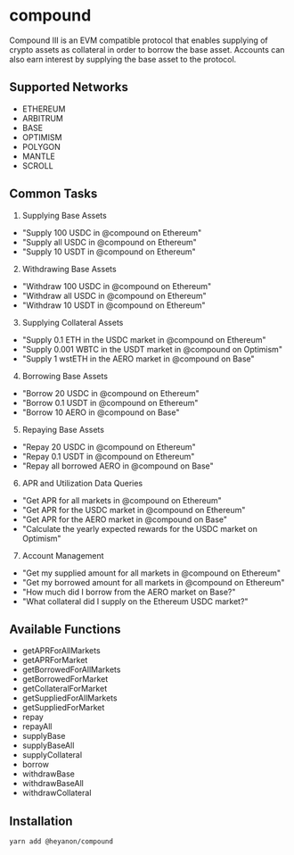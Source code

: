 # compound

Compound III is an EVM compatible protocol that enables supplying of crypto assets as collateral in order to borrow the base asset. Accounts can also earn interest by supplying the base asset to the protocol.

## Supported Networks

-   ETHEREUM
-   ARBITRUM
-   BASE
-   OPTIMISM
-   POLYGON
-   MANTLE
-   SCROLL

## Common Tasks

1. Supplying Base Assets

-   "Supply 100 USDC in @compound on Ethereum"
-   "Supply all USDC in @compound on Ethereum"
-   "Supply 10 USDT in @compound on Ethereum"

2. Withdrawing Base Assets

-   "Withdraw 100 USDC in @compound on Ethereum"
-   "Withdraw all USDC in @compound on Ethereum"
-   "Withdraw 10 USDT in @compound on Ethereum"

3. Supplying Collateral Assets

-   "Supply 0.1 ETH in the USDC market in @compound on Ethereum"
-   "Supply 0.001 WBTC in the USDT market in @compound on Optimism"
-   "Supply 1 wstETH in the AERO market in @compound on Base"

4. Borrowing Base Assets

-   "Borrow 20 USDC in @compound on Ethereum"
-   "Borrow 0.1 USDT in @compound on Ethereum"
-   "Borrow 10 AERO in @compound on Base"

5. Repaying Base Assets

-   "Repay 20 USDC in @compound on Ethereum"
-   "Repay 0.1 USDT in @compound on Ethereum"
-   "Repay all borrowed AERO in @compound on Base"

6. APR and Utilization Data Queries

-   "Get APR for all markets in @compound on Ethereum"
-   "Get APR for the USDC market in @compound on Ethereum"
-   "Get APR for the AERO market in @compound on Base"
-   "Calculate the yearly expected rewards for the USDC market on Optimism"

7. Account Management

-   "Get my supplied amount for all markets in @compound on Ethereum"
-   "Get my borrowed amount for all markets in @compound on Ethereum"
-   "How much did I borrow from the AERO market on Base?"
-   "What collateral did I supply on the Ethereum USDC market?"

## Available Functions

-   getAPRForAllMarkets
-   getAPRForMarket
-   getBorrowedForAllMarkets
-   getBorrowedForMarket
-   getCollateralForMarket
-   getSuppliedForAllMarkets
-   getSuppliedForMarket
-   repay
-   repayAll
-   supplyBase
-   supplyBaseAll
-   supplyCollateral
-   borrow
-   withdrawBase
-   withdrawBaseAll
-   withdrawCollateral

## Installation

```bash
yarn add @heyanon/compound
```
